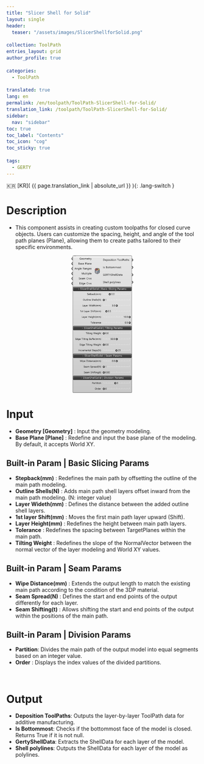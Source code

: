 ```yaml
---
title: "Slicer Shell for Solid"
layout: single
header:
  teaser: "/assets/images/SlicerShellforSolid.png"

collection: ToolPath
entries_layout: grid
author_profile: true

categories:
  - ToolPath

translated: true
lang: en
permalink: /en/toolpath/ToolPath-SlicerShell-for-Solid/
translation_link: /toolpath/ToolPath-SlicerShell-for-Solid/
sidebar:
  nav: "sidebar"
toc: true
toc_label: "Contents"
toc_icon: "cog"
toc_sticky: true

tags: 
  - GERTY
---
```


:kr: [KR]( {{ page.translation_link | absolute_url }} ){: .lang-switch }

# Description

* This component assists in creating custom toolpaths for closed curve objects. Users can customize the spacing, height, and angle of the tool path planes (Plane), allowing them to create paths tailored to their specific environments.

<p align="center">  <img src="/assets/images/SlicerShellforSolid.png" align="center" width="32%"></p>

# Input

* **Geometry [Geometry]** : Input the geometry modeling.
* **Base Plane [Plane]** :  Redefine and input the base plane of the modeling. By default, it accepts World XY.

## Built-in Param | Basic Slicing Params

* **Stepback(mm)** : Redefines the main path by offsetting the outline of the main path modeling.
* **Outline Shells(N)** : Adds main path shell layers offset inward from the main path modeling. (N: integer value)
* **Layer Wideth(mm)** :  Defines the distance between the added outline shell layers.
* **1st layer Shift(mm)** : Moves the first main path layer upward (Shift).
* **Layer Height(mm)** : Redefines the height between main path layers.
* **Tolerance** :  Redefines the spacing between TargetPlanes within the main path.
* **Tilting Weight** : Redefines the slope of the NormalVector between the normal vector of the layer modeling and World XY values.

## Built-in Param | Seam Params

* **Wipe Distance(mm)** : Extends the output length to match the existing main path according to the condition of the 3DP material.
* **Seam Spread(N)** : Defines the start and end points of the output differently for each layer.
* **Seam Shifting(t)** : Allows shifting the start and end points of the output within the positions of the main path.

## Built-in Param | Division Params

* **Partition**: Divides the main path of the output model into equal segments based on an integer value.
* **Order** : Displays the index values of the divided partitions.
<br>

# Output

* **Deposition ToolPaths**: Outputs the layer-by-layer ToolPath data for additive manufacturing.
* **Is Bottommost**: Checks if the bottommost face of the model is closed. Returns True if it is not null.
* **GertyShellData**: Extracts the ShellData for each layer of the model.
* **Shell polylines**: Outputs the ShellData for each layer of the model as polylines.